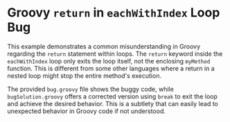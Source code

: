 # Groovy `return` in `eachWithIndex` Loop Bug

This example demonstrates a common misunderstanding in Groovy regarding the `return` statement within loops.  The `return` keyword inside the `eachWithIndex` loop only exits the loop itself, not the enclosing `myMethod` function.  This is different from some other languages where a return in a nested loop might stop the entire method's execution. 

The provided `bug.groovy` file shows the buggy code, while `bugSolution.groovy` offers a corrected version using `break` to exit the loop and achieve the desired behavior.  This is a subtlety that can easily lead to unexpected behavior in Groovy code if not understood.